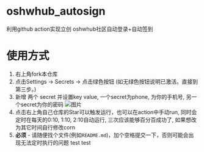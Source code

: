 # oshwhub_autosign
利用github action实现立创 oshwhub社区自动登录+自动签到

# 使用方式
1. 右上角fork本仓库
2. 点击Settings -> Secrets -> 点击绿色按钮 (如无绿色按钮说明已激活。直接到第三步。)
3. 新增 两个 secret 并设置key value, 一个secret为phone, 为你的手机号, 另一个secret为你的密码
![图片](https://github.com/seishinkouki/oshwhub_autosign/blob/main/Snipaste_2021-04-19_22-54-32.png)
4. 点击右上角自己仓库的Star可以触发运行，也可以在action中手动run, 同时会定时在每天的0:10, 1:10, 2:10自动运行, 三次应该能够百分百成功了, 如果想改为其它时间自行修改corn
5. **必须** - 请随便找个文件(例如`README.md`)，加个空格提交一下，否则可能会出现无法定时执行的问题
test
test
   
